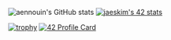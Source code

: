![aennouin's GitHub stats](https://github-readme-stats.vercel.app/api?username=aennouin&show_icons=true&theme=tokyonight)
[![jaeskim's 42 stats](https://badge42.herokuapp.com/api/stats/aennouin)](https://github.com/JaeSeoKim/badge42)

[![trophy](https://github-profile-trophy.vercel.app/?username=aennouin&theme=onedark)](https://github.com/ryo-ma/github-profile-trophy)
[![42 Profile Card](https://1337-readme.vercel.app/api/profile?cursus=42cursus&dark=true&login=aennouin)](https://github.com/mohouyizme/1337-readme)

